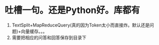 #  吐槽一句。还是Python好。库都有

1. TextSplit+MapReduceQuery(真的因为Token太小而直接炸。默认还是问题)+向量缓存。。。
2. 需要把相应的问答和回答保存到目录下
